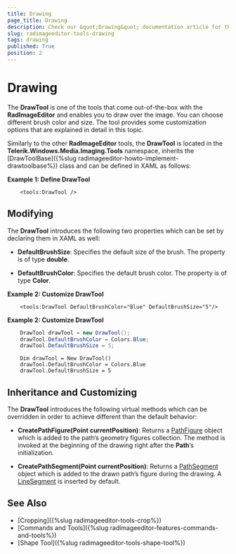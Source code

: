 ```yaml
---
title: Drawing
page_title: Drawing
description: Check our &quot;Drawing&quot; documentation article for the RadImageEditor {{ site.framework_name }} control.
slug: radimageeditor-tools-drawing
tags: drawing
published: True
position: 2
---
```


# Drawing


The __DrawTool__ is one of the tools that come out-of-the-box with the __RadImageEditor__ and enables you to draw over the image. You can choose different brush color and size. The tool provides some customization options that are explained in detail in this topic.


Similarly to the other __RadImageEditor__ tools, the __DrawTool__ is located in the __Telerik.Windows.Media.Imaging.Tools__ namespace, inherits the [DrawToolBase]({%slug radimageeditor-howto-implement-drawtoolbase%}) class and can be defined in XAML as follows:

__Example 1: Define DrawTool__

```XAML
	<tools:DrawTool />
```


## Modifying

The __DrawTool__ introduces the following two properties which can be set by declaring them in XAML as well:

* __DefaultBrushSize__: Specifies the default size of the brush. The property is of type __double__.

* __DefaultBrushColor__: Specifies the default brush color. The property is of type __Color__.

__Example 2: Customize DrawTool__

```XAML
	<tools:DrawTool DefaultBrushColor="Blue" DefaultBrushSize="5"/>
```

__Example 2: Customize DrawTool__

```C#
	DrawTool drawTool = new DrawTool();
	drawTool.DefaultBrushColor = Colors.Blue;
	drawTool.DefaultBrushSize = 5;
```
```VB.NET
	Dim drawTool = New DrawTool()
	drawTool.DefaultBrushColor = Colors.Blue
	drawTool.DefaultBrushSize = 5
```


## Inheritance and Customizing

The __DrawTool__ introduces the following virtual methods which can be overridden in order to achieve different than the default behavior:

* __CreatePathFigure(Point currentPosition)__: Returns a [PathFigure](https://msdn.microsoft.com/en-us/library/system.windows.media.pathfigure%28v=vs.110%29.aspx) object which is added to the path’s geometry figures collection. The method is invoked at the beginning of the drawing right after the __Path__’s initialization.

* __CreatePathSegment(Point currentPosition)__: Returns a [PathSegment](https://msdn.microsoft.com/en-us/library/system.windows.media.pathsegment(v=vs.110).aspx) object which is added to the drawn path’s figure during the drawing. A [LineSegment](https://msdn.microsoft.com/en-us/library/system.windows.media.linesegment%28v=vs.110%29.aspx) is inserted by default.

## See Also

* [Cropping]({%slug radimageeditor-tools-crop%})
* [Commands and Tools]({%slug radimageeditor-features-commands-and-tools%})
* [Shape Tool]({%slug radimageeditor-tools-shape-tool%})